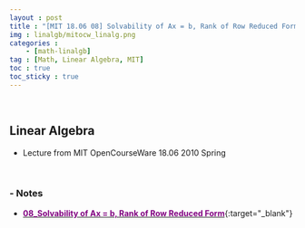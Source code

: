 ```yaml
---
layout : post
title : "[MIT 18.06 08] Solvability of Ax = b, Rank of Row Reduced Form"
img : linalgb/mitocw_linalg.png
categories : 
    - [math-linalgb]
tag : [Math, Linear Algebra, MIT]
toc : true
toc_sticky : true
---
```


<br/>

## Linear Algebra

- Lecture from MIT OpenCourseWare 18.06 2010 Spring

<br/>

### - Notes

- [<span style="color:purple">**08_Solvability of Ax = b, Rank of Row Reduced Form**</span>](https://drive.google.com/file/d/1_9s-t5wbBN1hYYXYoCyn8sx_h3WKSdbk/view?usp=share_link){:target="_blank"}